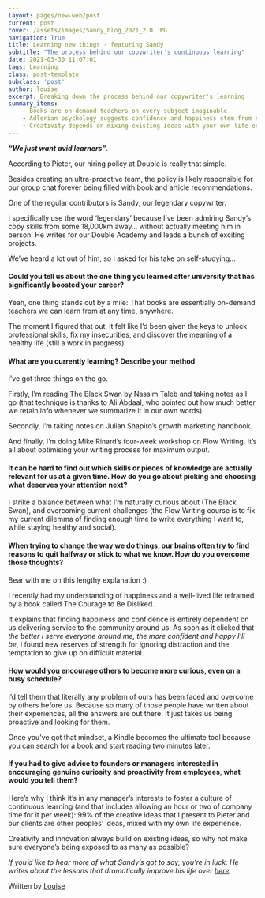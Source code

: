 ```yaml
---
layout: pages/new-web/post
current: post
cover: /assets/images/Sandy_blog_2021_2.0.JPG
navigation: True
title: Learning new things - featuring Sandy
subtitle: "The process behind our copywriter's continuous learning"
date: 2021-03-30 11:07:01
tags: Learning
class: post-template
subclass: 'post'
author: louise
excerpt: Breaking down the process behind our copywriter's learning
summary_items:
    - Books are on-demand teachers on every subject imaginable
    - Adlerian psychology suggests confidence and happiness stem from serving other people
    - Creativity depends on mixing existing ideas with your own life experience
---
```


***“We just want avid learners”***.

According to Pieter, our hiring policy at Double is really that simple.

Besides creating an ultra-proactive team, the policy is likely responsible for our group chat forever being filled with book and article recommendations.

One of the regular contributors is Sandy, our legendary copywriter.

I specifically use the word ‘legendary’ because I’ve been admiring Sandy’s copy skills from some 18,000km away… without actually meeting him in person. He writes for our Double Academy and leads a bunch of exciting projects.

We’ve heard a lot out of him, so I asked for his take on self-studying...

#### **Could you tell us about the one thing you learned after university that has significantly boosted your career?**

Yeah, one thing stands out by a mile: That books are essentially on-demand teachers we can learn from at any time, anywhere.

The moment I figured that out, it felt like I’d been given the keys to unlock professional skills, fix my insecurities, and discover the meaning of a healthy life (still a work in progress).

#### **What are you currently learning? Describe your method**

I’ve got three things on the go.

Firstly, I’m reading The Black Swan by Nassim Taleb and taking notes as I go (that technique is thanks to Ali Abdaal, who pointed out how much better we retain info whenever we summarize it in our own words).

Secondly, I’m taking notes on Julian Shapiro’s growth marketing handbook.

And finally, I’m doing Mike Rinard’s four-week workshop on Flow Writing. It’s all about optimising your writing process for maximum output.


#### **It can be hard to find out which skills or pieces of knowledge are actually relevant for us at a given time. How do you go about picking and choosing what deserves your attention next?**

I strike a balance between what I’m naturally curious about (The Black Swan), and overcoming current challenges (the Flow Writing course is to fix my current dilemma of finding enough time to write everything I want to, while staying healthy and social).


#### **When trying to change the way we do things, our brains often try to find reasons to quit halfway or stick to what we know. How do you overcome those thoughts?**

Bear with me on this lengthy explanation :)

I recently had my understanding of happiness and a well-lived life reframed by a book called The Courage to Be Disliked.

It explains that finding happiness and confidence is entirely dependent on us delivering service to the community around us. As soon as it clicked that *the better I serve everyone around me, the more confident and happy I’ll be*, I found new reserves of strength for ignoring distraction and the temptation to give up on difficult material.


#### **How would you encourage others to become more curious, even on a busy schedule?**

I’d tell them that literally any problem of ours has been faced and overcome by others before us. Because so many of those people have written about their experiences, all the answers are out there. It just takes us being proactive and looking for them.

Once you’ve got that mindset, a Kindle becomes the ultimate tool because you can search for a book and start reading two minutes later.


#### **If you had to give advice to founders or managers interested in encouraging genuine curiosity and proactivity from employees, what would you tell them?**

Here’s why I think it’s in any manager’s interests to foster a culture of continuous learning (and that includes allowing an hour or two of company time for it per week): 99% of the creative ideas that I present to Pieter and our clients are other peoples’ ideas, mixed with my own life experience.

Creativity and innovation always build on existing ideas, so why not make sure everyone’s being exposed to as many as possible?

*If you’d like to hear more of what Sandy’s got to say, you’re in luck. He writes about the lessons that dramatically improve his life over [here](https://subscribe.sandyradburnd.com/).*

Written by [Louise](https://www.linkedin.com/in/louise-de-sadeleer/)

